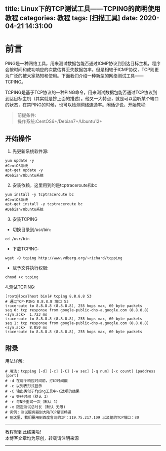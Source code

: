 title: Linux下的TCP测试工具——TCPING的简明使用教程
categories: 教程
tags: [扫描工具]
date: 2020-04-21 14:31:00
---
前言
===
PING是一种网络工具，用来测试数据包能否通过ICMP协议到到达目标主机，程序会按时间和成功响应的次数估算丢失数据包率。但是相较于ICMP协议，TCP则更为广泛的被大家熟知和使用。下面我们介绍一种新型的网络测试工具——TCPING。

TCPING是基于TCP协议的一种PING命令，用来测试数据包能否通过TCP协议到到达目标主机（其实就是抄上面的描述）。他又一大特点，就是可以监听某个端口的状态，在禁PING的时候，也可以检测网络连通率。闲话少说，开始教程:
> 前提条件:  
操作系统:CentOS6+/Debian7+/Ubuntu12+

开始操作
---
1. 先更新系统软件源:
```
yum update -y
#CentOS系统
apt-get update -y
#Debian/Ubuntu系统
```
2. 安装依赖，这里用到的是tcptraceroute和bc
```
yum install -y tcptraceroute bc
#CentOS系统
apt-get install -y tcptraceroute bc
#Debian/Ubuntu系统
```
3. 安装TCPING
* 切换目录到/usr/bin:
```
cd /usr/bin
```
* 下载TCPING:
```
wget -O tcping http://www.vdberg.org/~richard/tcpping
```
* 赋予文件执行权限:
```
chmod +x tcping
```
4.测试TCPING:
```
[root@localhost bin]# tcping 8.8.8.8 53
# 通过TCP-PING 8.8.8.8 端口 53 
traceroute to 8.8.8.8 (8.8.8.8), 255 hops max, 60 byte packets
seq 0: tcp response from google-public-dns-a.google.com (8.8.8.8) <syn,ack>  1.723 ms
traceroute to 8.8.8.8 (8.8.8.8), 255 hops max, 60 byte packets
seq 1: tcp response from google-public-dns-a.google.com (8.8.8.8) <syn,ack>  8.850 ms
traceroute to 8.8.8.8 (8.8.8.8), 255 hops max, 60 byte packets
```

附录
---
用法详解:
```
# 用法：tcpping [-d] [-c] [-C] [-w sec] [-q num] [-x count] ipaddress [port]
# -d 在每个响应时间前，打印时间戳
# -c 以列表形式显示
# -C 输出类似于fping工具中-C选项的结果
# -w 等待时间（默认 3）
# -r 每N秒重试一次（默认 1）
# -x 限定测试总时长 (默认 无限)
# 实例：测试服务器到大陆TCP是否畅通
# 在这里，我们要用到百度官网的IP：119.75.217.109 以及他的TCP端口：80
```

---
教程就到此结束啦!  
本博客文章均为原创，转载请注明来源

---
